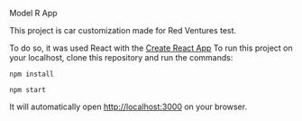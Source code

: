 Model R App

This project is car customization made for Red Ventures test.

To do so, it was used React with the [Create React App](https://github.com/facebook/create-react-app)
To run this project on your localhost, clone this repository and run the commands:

`npm install`

`npm start`

It will automatically open [http://localhost:3000](http://localhost:3000) on your browser.